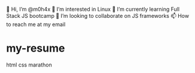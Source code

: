 
👋 Hi, I’m @m0h4x
👀 I’m interested in Linux
🌱 I’m currently learning Full Stack JS bootcamp
💞️ I’m looking to collaborate on JS frameworks
📫 How to reach me at my email

# my-resume
html css marathon
